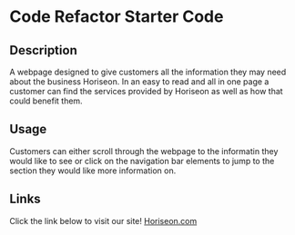 # Code Refactor Starter Code

## Description
A webpage designed to give customers all the information they may need about the business Horiseon. In an easy to read and all in one page a customer can find the services provided by Horiseon as well as how that could benefit them.

## Usage
Customers can either scroll through the webpage to the informatin they would like to see or click on the navigation bar elements to jump to the section they would like more information on.

## Links

Click the link below to visit our site!
[Horiseon.com](https://alexoserna.github.io/horiseon-code-refactor/)